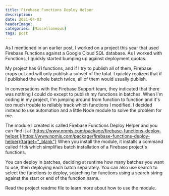 ```yaml
---
title: Firebase Functions Deploy Helper
description: 
date: 2021-04-03
headerImage: 
categories: [Miscellaneous]
tags: post
---
```


As I mentioned in an earlier post, I worked on a project this year that used Firebase Functions against a Google Cloud SQL database. As I worked with Functions, I quickly started bumping up against deployment quotas.

My project has 61 functions, and if I try to publish all of them, Firebase craps out and will only publish a subset of the total. I quickly realized that if I published the whole batch twice, all of them would usually publish.

In conversations with the Firebase Support team, they indicated that there was nothing I could do except to publish my functions in batches. When I'm coding in my project, I'm jumping around from function to function and it's too much trouble to reliably track which functions I modified. I decided instead to use automation and a little Node module to solve the problem for me.

The module I created is called Firebase Functions Deploy Helper and you can find it at [https://www.npmjs.com/package/firebase-functions-deploy-helper.](https://www.npmjs.com/package/firebase-functions-deploy-helper){target="_blank"} When you install the module, it installs a command called `ffdh` which simplifies batch installation of a Firebase project's functions.

You can deploy in batches, deciding at runtime how many batches you want to use, then deploying each batch separately. You can also use search to select the functions to deploy, searching for functions using a search string against the start or end of the function name.

Read the project readme file to learn more about how to use the module.